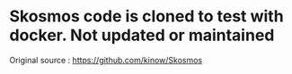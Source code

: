 # Skosmos code is cloned to test with docker. Not updated or maintained

Original source : https://github.com/kinow/Skosmos

